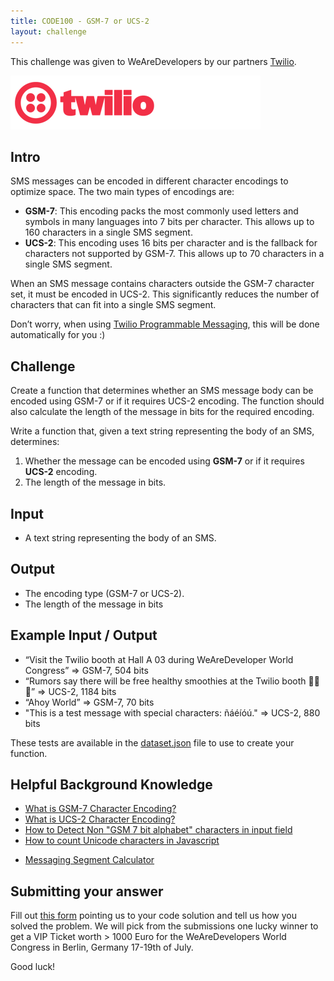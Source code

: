 ```yaml
---
title: CODE100 - GSM-7 or UCS-2
layout: challenge
--- 
```


This challenge was given to WeAreDevelopers by our partners [Twilio](ttps://twilio.com). 

[![Twilio developers logo](twilio-devs.png)](https://twilio.com)

## Intro

SMS messages can be encoded in different character encodings to optimize space. The two main types of encodings are:
    
- **GSM-7**: This encoding packs the most commonly used letters and symbols in many languages into 7 bits per character. This allows up to 160 characters in a single SMS segment.
- **UCS-2**: This encoding uses 16 bits per character and is the fallback for characters not supported by GSM-7. This allows up to 70 characters in a single SMS segment.

When an SMS message contains characters outside the GSM-7 character set, it must be encoded in UCS-2. This significantly reduces the number of characters that can fit into a single SMS segment.

Don’t worry, when using [Twilio Programmable Messaging](https://www.twilio.com/docs/messaging/quickstart), this will be done automatically for you :) 

## Challenge

Create a function that determines whether an SMS message body can be encoded using GSM-7 or if it requires UCS-2 encoding. The function should also calculate the length of the message in bits for the required encoding.

Write a function that, given a text string representing the body of an SMS, determines:

1. Whether the message can be encoded using **GSM-7** or if it requires **UCS-2** encoding.
2. The length of the message in bits.

## Input

- A text string representing the body of an SMS.

## Output

- The encoding type (GSM-7 or UCS-2).
- The length of the message in bits

## Example Input / Output

- “Visit the Twilio booth at Hall A 03 during WeAreDeveloper World Congress”
 => GSM-7, 504 bits
- “Rumors say there will be free healthy smoothies at the Twilio booth 🥤🍓🍍” =>  UCS-2, 1184 bits
- “Ahoy World” => GSM-7, 70 bits
- "This is a test message with special characters: ñáéíóú." =>  UCS-2, 880 bits

These tests are available in the [dataset.json](dataset.json) file to use to create your function. 

## Helpful Background Knowledge

- [What is GSM-7 Character Encoding?](https://www.twilio.com/docs/glossary/what-is-gsm-7-character-encoding)
- [What is UCS-2 Character Encoding?](https://www.twilio.com/docs/glossary/what-is-ucs-2-character-encoding)
- [How to Detect Non "GSM 7 bit alphabet" characters in input field](https://stackoverflow.com/questions/12673120/how-to-detect-non-gsm-7-bit-alphabet-characters-in-input-field)
- [How to count Unicode characters in Javascript](https://coolaj86.com/articles/how-to-count-unicode-characters-in-javascript/)
* [Messaging Segment Calculator](https://twiliodeved.github.io/message-segment-calculator/)

## Submitting your answer 

Fill out [this form](https://forms.gle/hRaCD75AYV4jmnYk9) pointing us to your code solution and tell us how you solved the problem. We will pick from the submissions one lucky winner to get a VIP Ticket worth > 1000 Euro for the WeAreDevelopers World Congress in Berlin, Germany 17-19th of July. 

Good luck! 